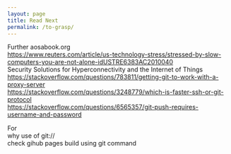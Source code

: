 ```yaml
---
layout: page
title: Read Next
permalink: /to-grasp/
---
```

Further
aosabook.org  
https://www.reuters.com/article/us-technology-stress/stressed-by-slow-computers-you-are-not-alone-idUSTRE6383AC2010040  
Security Solutions for Hyperconnectivity and the Internet of Things  
https://stackoverflow.com/questions/783811/getting-git-to-work-with-a-proxy-server  
https://stackoverflow.com/questions/3248779/which-is-faster-ssh-or-git-protocol  
https://stackoverflow.com/questions/6565357/git-push-requires-username-and-password

For  
why use of git://  
check gihub pages build using git command